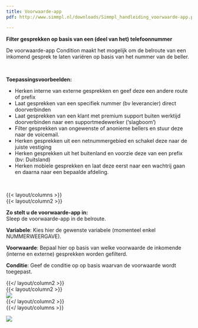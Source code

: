 ```yaml
---
title: Voorwaarde-app
pdf: http://www.simmpl.nl/downloads/Simmpl_handleiding_voorwaarde-app.pdf

---
```

**Filter gesprekken op basis van een (deel van het) telefoonnummer** 

De voorwaarde-app Condition maakt het mogelijk om de belroute van een inkomend gesprek te laten variëren op basis van het nummer van de beller.

<br>

**Toepassingsvoorbeelden:**

* Herken interne van externe gesprekken en geef deze een andere route of prefix
* Laat gesprekken van een specifiek nummer (bv leverancier) direct doorverbinden
* Laat gesprekken van een klant met premium support buiten werktijd doorverbinden naar een supportmedewerker (‘slagboom’)
* Filter gesprekken van ongewenste of anonieme bellers en stuur deze naar de voicemail.
* Herken gesprekken uit een netnummergebied en schakel deze naar de juiste vestiging
* Herken gesprekken uit het buitenland en voorzie deze van een prefix (bv: Duitsland)
* Herken mobiele gesprekken en laat deze eerst naar een wachtrij gaan en daarna naar een bepaalde afdeling.

<br>

{{< layout/columns >}}  
 {{< layout/column2 >}}

**Zo stelt u de voorwaarde-app in:**   
Sleep de voorwaarde-app in de belroute. 

**Variabele**: Kies hier de gewenste variabele (momenteel enkel NUMMERWEERGAVE).

**Voorwaarde**: Bepaal hier op basis van welke voorwaarde de inkomende (interne en externe) gesprekken worden gefilterd. 

**Conditie**: Geef de conditie op op basis waarvan de voorwaarde wordt toegepast.

 {{</ layout/column2 >}}  
 {{< layout/column2 >}}  
![](https://res.cloudinary.com/callvoip/image/upload/v1565094452/support-voorwaarde1_mioygv.png)  
 {{</ layout/column2 >}}  
{{</ layout/columns >}}

![](https://res.cloudinary.com/callvoip/image/upload/v1565094441/support-voorwaarde2_qvpjh3.png)